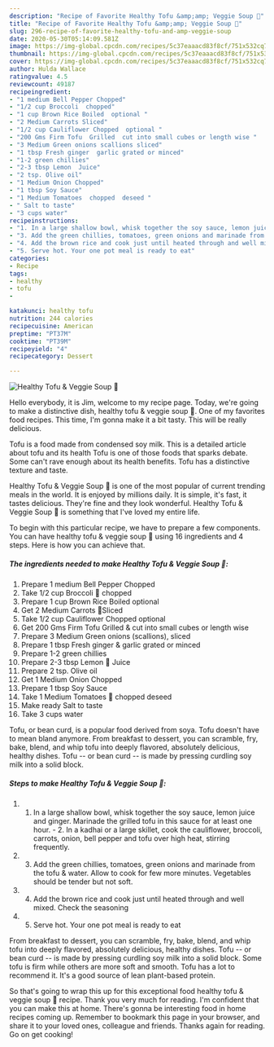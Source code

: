 ```yaml
---
description: "Recipe of Favorite Healthy Tofu &amp;amp; Veggie Soup 🥣"
title: "Recipe of Favorite Healthy Tofu &amp;amp; Veggie Soup 🥣"
slug: 296-recipe-of-favorite-healthy-tofu-and-amp-veggie-soup
date: 2020-05-30T05:14:09.581Z
image: https://img-global.cpcdn.com/recipes/5c37eaaacd83f8cf/751x532cq70/healthy-tofu-veggie-soup-🥣-recipe-main-photo.jpg
thumbnail: https://img-global.cpcdn.com/recipes/5c37eaaacd83f8cf/751x532cq70/healthy-tofu-veggie-soup-🥣-recipe-main-photo.jpg
cover: https://img-global.cpcdn.com/recipes/5c37eaaacd83f8cf/751x532cq70/healthy-tofu-veggie-soup-🥣-recipe-main-photo.jpg
author: Hulda Wallace
ratingvalue: 4.5
reviewcount: 49187
recipeingredient:
- "1 medium Bell Pepper Chopped"
- "1/2 cup Broccoli  chopped"
- "1 cup Brown Rice Boiled  optional "
- "2 Medium Carrots Sliced"
- "1/2 cup Cauliflower Chopped  optional "
- "200 Gms Firm Tofu  Grilled  cut into small cubes or length wise "
- "3 Medium Green onions scallions sliced"
- "1 tbsp Fresh ginger  garlic grated or minced"
- "1-2 green chillies"
- "2-3 tbsp Lemon  Juice"
- "2 tsp. Olive oil"
- "1 Medium Onion Chopped"
- "1 tbsp Soy Sauce"
- "1 Medium Tomatoes  chopped  deseed "
- " Salt to taste"
- "3 cups water"
recipeinstructions:
- "1. In a large shallow bowl, whisk together the soy sauce, lemon juice and ginger. Marinade the grilled tofu in this sauce for at least one hour.  2. In a kadhai or a large skillet, cook the cauliflower, broccoli, carrots, onion, bell pepper and tofu over high heat, stirring frequently."
- "3. Add the green chillies, tomatoes, green onions and marinade from the tofu &amp; water. Allow to cook for few more minutes. Vegetables should be tender but not soft."
- "4. Add the brown rice and cook just until heated through and well mixed. Check the seasoning"
- "5. Serve hot. Your one pot meal is ready to eat"
categories:
- Recipe
tags:
- healthy
- tofu
- 

katakunci: healthy tofu  
nutrition: 244 calories
recipecuisine: American
preptime: "PT37M"
cooktime: "PT39M"
recipeyield: "4"
recipecategory: Dessert

---
```



![Healthy Tofu &amp; Veggie Soup 🥣](https://img-global.cpcdn.com/recipes/5c37eaaacd83f8cf/751x532cq70/healthy-tofu-veggie-soup-🥣-recipe-main-photo.jpg)

Hello everybody, it is Jim, welcome to my recipe page. Today, we're going to make a distinctive dish, healthy tofu &amp; veggie soup 🥣. One of my favorites food recipes. This time, I'm gonna make it a bit tasty. This will be really delicious.

Tofu is a food made from condensed soy milk. This is a detailed article about tofu and its health Tofu is one of those foods that sparks debate. Some can&#39;t rave enough about its health benefits. Tofu has a distinctive texture and taste.

Healthy Tofu &amp; Veggie Soup 🥣 is one of the most popular of current trending meals in the world. It is enjoyed by millions daily. It is simple, it's fast, it tastes delicious. They're fine and they look wonderful. Healthy Tofu &amp; Veggie Soup 🥣 is something that I've loved my entire life.


To begin with this particular recipe, we have to prepare a few components. You can have healthy tofu &amp; veggie soup 🥣 using 16 ingredients and 4 steps. Here is how you can achieve that.

<!--inarticleads1-->

##### The ingredients needed to make Healthy Tofu &amp; Veggie Soup 🥣:

1. Prepare 1 medium Bell Pepper Chopped
1. Take 1/2 cup Broccoli 🥦 chopped
1. Prepare 1 cup Brown Rice Boiled  optional 
1. Get 2 Medium Carrots 🥕Sliced
1. Take 1/2 cup Cauliflower Chopped  optional 
1. Get 200 Gms Firm Tofu  Grilled &amp; cut into small cubes or length wise 
1. Prepare 3 Medium Green onions (scallions), sliced
1. Prepare 1 tbsp Fresh ginger &amp; garlic grated or minced
1. Prepare 1-2 green chillies
1. Prepare 2-3 tbsp Lemon 🍋 Juice
1. Prepare 2 tsp. Olive oil
1. Get 1 Medium Onion Chopped
1. Prepare 1 tbsp Soy Sauce
1. Take 1 Medium Tomatoes 🍅 chopped  deseed 
1. Make ready  Salt to taste
1. Take 3 cups water


Tofu, or bean curd, is a popular food derived from soya. Tofu doesn&#39;t have to mean bland anymore. From breakfast to dessert, you can scramble, fry, bake, blend, and whip tofu into deeply flavored, absolutely delicious, healthy dishes. Tofu -- or bean curd -- is made by pressing curdling soy milk into a solid block. 

<!--inarticleads2-->

##### Steps to make Healthy Tofu &amp; Veggie Soup 🥣:

1. 1. In a large shallow bowl, whisk together the soy sauce, lemon juice and ginger. Marinade the grilled tofu in this sauce for at least one hour.  - 2. In a kadhai or a large skillet, cook the cauliflower, broccoli, carrots, onion, bell pepper and tofu over high heat, stirring frequently.
1. 3. Add the green chillies, tomatoes, green onions and marinade from the tofu &amp; water. Allow to cook for few more minutes. Vegetables should be tender but not soft.
1. 4. Add the brown rice and cook just until heated through and well mixed. Check the seasoning
1. 5. Serve hot. Your one pot meal is ready to eat


From breakfast to dessert, you can scramble, fry, bake, blend, and whip tofu into deeply flavored, absolutely delicious, healthy dishes. Tofu -- or bean curd -- is made by pressing curdling soy milk into a solid block. Some tofu is firm while others are more soft and smooth. Tofu has a lot to recommend it. It&#39;s a good source of lean plant-based protein. 

So that's going to wrap this up for this exceptional food healthy tofu &amp; veggie soup 🥣 recipe. Thank you very much for reading. I'm confident that you can make this at home. There's gonna be interesting food in home recipes coming up. Remember to bookmark this page in your browser, and share it to your loved ones, colleague and friends. Thanks again for reading. Go on get cooking!
